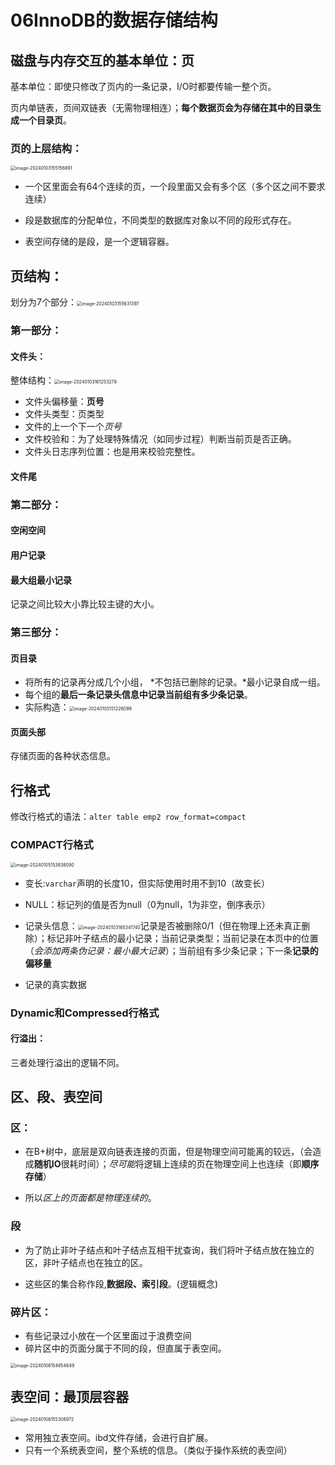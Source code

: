 # 06InnoDB的数据存储结构

## 磁盘与内存交互的基本单位：页

基本单位：即使只修改了页内的一条记录，I/O时都要传输一整个页。

页内单链表，页间双链表（无需物理相连）；**每个数据页会为存储在其中的目录生成一个目录页**。

### 页的上层结构：

<img src="./../../Pic/image-20240103155156891.png" alt="image-20240103155156891" style="zoom:50%;" />

- 一个区里面会有64个连续的页，一个段里面又会有多个区（多个区之间不要求连续）

- 段是数据库的分配单位，不同类型的数据库对象以不同的段形式存在。
- 表空间存储的是段，是一个逻辑容器。

## 页结构：

划分为7个部分：<img src="./../../Pic/image-20240103155631397.png" alt="image-20240103155631397" style="zoom:50%;" />

### 第一部分：

#### 文件头：

整体结构：<img src="./../../Pic/image-20240103161253279.png" alt="image-20240103161253279" style="zoom:50%;" />

- 文件头偏移量：**页号**
- 文件头类型：页类型
- 文件的上一个下一个*页号*
- 文件校验和：为了处理特殊情况（如同步过程）判断当前页是否正确。
- 文件头日志序列位置：也是用来校验完整性。

#### 文件尾

### 第二部分：

#### 空闲空间

#### 用户记录

#### 最大组最小记录

记录之间比较大小靠比较主键的大小。

### 第三部分：

#### 页目录

- 将所有的记录再分成几个小组， *不包括已删除的记录。*最小记录自成一组。 
- 每个组的**最后一条记录头信息中记录当前组有多少条记录**。
- 实际构造：<img src="./../../Pic/image-20240105151226099.png" alt="image-20240105151226099" style="zoom:50%;" />

#### 页面头部

存储页面的各种状态信息。  

## 行格式

修改行格式的语法：`alter table emp2 row_format=compact`

### COMPACT行格式

<img src="./../../Pic/image-20240105153838090.png" alt="image-20240105153838090" style="zoom:50%;" />

- 变长:`varchar`声明的长度10，但实际使用时用不到10（故变长）
- NULL：标记列的值是否为null（0为null，1为非空，倒序表示）
- 记录头信息：<img src="./../../Pic/image-20240103165341740.png" alt="image-20240103165341740" style="zoom:50%;" />记录是否被删除0/1（但在物理上还未真正删除）；标记非叶子结点的最小记录；当前记录类型；当前记录在本页中的位置（*会添加两条伪记录：最小最大记录*）；当前组有多少条记录；下一条**记录的偏移量**

- 记录的真实数据

### Dynamic和Compressed行格式

#### 行溢出：

三者处理行溢出的逻辑不同。

## 区、段、表空间

### 区：

- 在B+树中，底层是双向链表连接的页面，但是物理空间可能离的较远，（会造成**随机IO**很耗时间）；*尽可能*将逻辑上连续的页在物理空间上也连续（即**顺序存储**）

- 所以*区上的页面都是物理连续的*。

### 段

- 为了防止非叶子结点和叶子结点互相干扰查询，我们将叶子结点放在独立的区，非叶子结点也在独立的区。

- 这些区的集合称作段,**数据段、索引段**。(逻辑概念)

### 碎片区：

- 有些记录过小放在一个区里面过于浪费空间
- 碎片区中的页面分属于不同的段，但直属于表空间。

<img src="../../Pic/image-20240106154854649.png" alt="image-20240106154854649" style="zoom:50%;" />

## 表空间：最顶层容器

<img src="../../Pic/image-20240106155306972.png" alt="image-20240106155306972" style="zoom:50%;" />

- 常用独立表空间。ibd文件存储，会进行自扩展。
- 只有一个系统表空间，整个系统的信息。（类似于操作系统的表空间）
